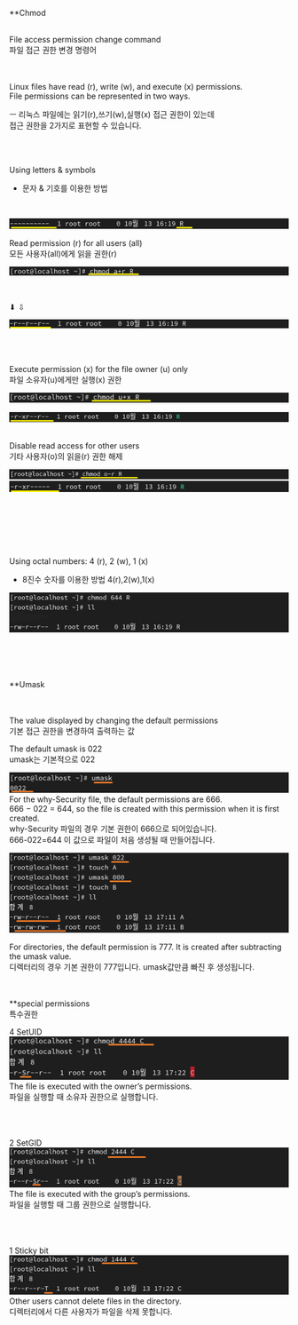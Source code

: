 **Chmod <br>
<br>

File access permission change command<br>
파일 접근 권한 변경 명령어<br>
<br>
<br>

Linux files have read (r), write (w), and execute (x) permissions.<br>
File permissions can be represented in two ways.<br>

ㅡ 리눅스 파일에는 읽기(r),쓰기(w),실행(x) 접근 권한이 있는데<br>
접근 권한을 2가지로 표현할 수 있습니다.<br>
<br>

<br>

Using letters & symbols
* 문자 & 기호를 이용한 방법<br>
<br>

![image break](../Pictur/step6/chmod-1.png)<br>

Read permission (r) for all users (all)<br>
모든 사용자(all)에게 읽을 권한(r)<br>

![image break](../Pictur/step6/chmod-2.png)<br>

<br>

⬇ ⇩


![image break](../Pictur/step6/chmod-3.png)<br>


<br>
<br>

Execute permission (x) for the file owner (u) only<br>
파일 소유자(u)에게만 실행(x) 권한<br>

![image break](../Pictur/step6/chmod-4.png)<br>

![image break](../Pictur/step6/chmod-5.png)<br>

<br>
Disable read access for other users<BR>
기타 사용자(o)의 읽을(r) 권한 해제<br>

![image break](../Pictur/step6/chmod-6.png)<br>
![image break](../Pictur/step6/chmod-7.png)<br>


<br>
<br>
<br>
<br>
<Br>




Using octal numbers: 4 (r), 2 (w), 1 (x)<br>

* 8진수 숫자를 이용한 방법 4(r),2(w),1(x) <br>

![image break](../Pictur/step6/chmod-8.png)<br>
<br>
<br>
<br>
<br>








**Umask<br>
<br>
<Br>

The value displayed by changing the default permissions<br>
기본 접근 권한을 변경하여 출력하는 값<br>

The default umask is 022<br>
umask는 기본적으로 022<br>

![image break](../Pictur/step6/umask1.png)<br>
For the why-Security file, the default permissions are 666.<br>
666 − 022 = 644, so the file is created with this permission when it is first created.<br>
why-Security 파일의 경우 기본 권한이 666으로 되어있습니다.<br>
666-022=644 이 값으로 파일이 처음 생성될 때 만들어집니다. <br>

![image break](../Pictur/step6/umask2.png)<br>



For directories, the default permission is 777. It is created after subtracting the umask value.<br>
디렉터리의 경우 기본 권한이 777입니다. umask값만큼 빠진 후 생성됩니다.<br>
<br>
<br>

**special permissions<br>
특수권한<br>


4  SetUID<br>
![image break](../Pictur/step6/umask5.png)<br>
The file is executed with the owner’s permissions.<br>
파일을 실행할 때 소유자 권한으로 실행합니다.<br>
<br>
<br>
<br>


2  SetGID<br>
![image break](../Pictur/step6/umask4.png)<br>
The file is executed with the group’s permissions.<br>
파일을 실행할 때 그룹 권한으로 실행합니다.<br>
<br>
<br>
<br>


1 Sticky bit<br>
![image break](../Pictur/step6/umask3.png)<br>
Other users cannot delete files in the directory.<br>
디렉터리에서 다른 사용자가 파일을 삭제 못합니다.<br> 
